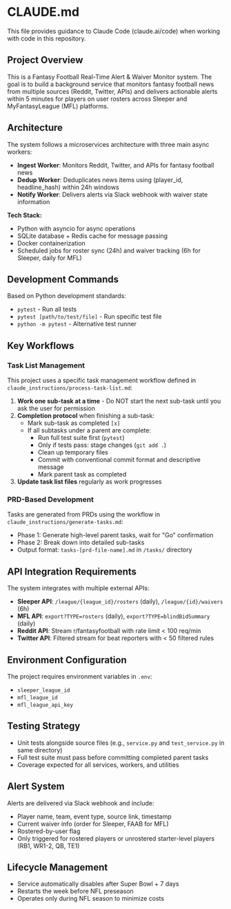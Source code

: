 # CLAUDE.md

This file provides guidance to Claude Code (claude.ai/code) when working with code in this repository.

## Project Overview

This is a Fantasy Football Real-Time Alert & Waiver Monitor system. The goal is to build a background service that monitors fantasy football news from multiple sources (Reddit, Twitter, APIs) and delivers actionable alerts within 5 minutes for players on user rosters across Sleeper and MyFantasyLeague (MFL) platforms.

## Architecture

The system follows a microservices architecture with three main async workers:
- **Ingest Worker**: Monitors Reddit, Twitter, and APIs for fantasy football news
- **Dedup Worker**: Deduplicates news items using (player_id, headline_hash) within 24h windows
- **Notify Worker**: Delivers alerts via Slack webhook with waiver state information

**Tech Stack:**
- Python with asyncio for async operations
- SQLite database + Redis cache for message passing
- Docker containerization
- Scheduled jobs for roster sync (24h) and waiver tracking (6h for Sleeper, daily for MFL)

## Development Commands

Based on Python development standards:
- `pytest` - Run all tests
- `pytest [path/to/test/file]` - Run specific test file
- `python -m pytest` - Alternative test runner

## Key Workflows

### Task List Management
This project uses a specific task management workflow defined in `claude_instructions/process-task-list.md`:

1. **Work one sub-task at a time** - Do NOT start the next sub-task until you ask the user for permission
2. **Completion protocol** when finishing a sub-task:
   - Mark sub-task as completed `[x]`
   - If all subtasks under a parent are complete:
     - Run full test suite first (`pytest`)
     - Only if tests pass: stage changes (`git add .`)
     - Clean up temporary files
     - Commit with conventional commit format and descriptive message
     - Mark parent task as completed
3. **Update task list files** regularly as work progresses

### PRD-Based Development
Tasks are generated from PRDs using the workflow in `claude_instructions/generate-tasks.md`:
- Phase 1: Generate high-level parent tasks, wait for "Go" confirmation
- Phase 2: Break down into detailed sub-tasks
- Output format: `tasks-[prd-file-name].md` in `/tasks/` directory

## API Integration Requirements

The system integrates with multiple external APIs:
- **Sleeper API**: `/league/{league_id}/rosters` (daily), `/league/{id}/waivers` (6h)
- **MFL API**: `export?TYPE=rosters` (daily), `export?TYPE=blindBidSummary` (daily)
- **Reddit API**: Stream r/fantasyfootball with rate limit < 100 req/min
- **Twitter API**: Filtered stream for beat reporters with < 50 filtered rules

## Environment Configuration

The project requires environment variables in `.env`:
- `sleeper_league_id`
- `mfl_league_id`
- `mfl_league_api_key`

## Testing Strategy

- Unit tests alongside source files (e.g., `service.py` and `test_service.py` in same directory)
- Full test suite must pass before committing completed parent tasks
- Coverage expected for all services, workers, and utilities

## Alert System

Alerts are delivered via Slack webhook and include:
- Player name, team, event type, source link, timestamp
- Current waiver info (order for Sleeper, FAAB for MFL)
- Rostered-by-user flag
- Only triggered for rostered players or unrostered starter-level players (RB1, WR1-2, QB, TE1)

## Lifecycle Management

- Service automatically disables after Super Bowl + 7 days
- Restarts the week before NFL preseason
- Operates only during NFL season to minimize costs
